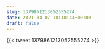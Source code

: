 ```yaml
---
slug: 1379861213052555274
date: 2021-04-07 18:18:44+00:00
draft: false
---
```


{{< tweet 1379861213052555274 >}}

